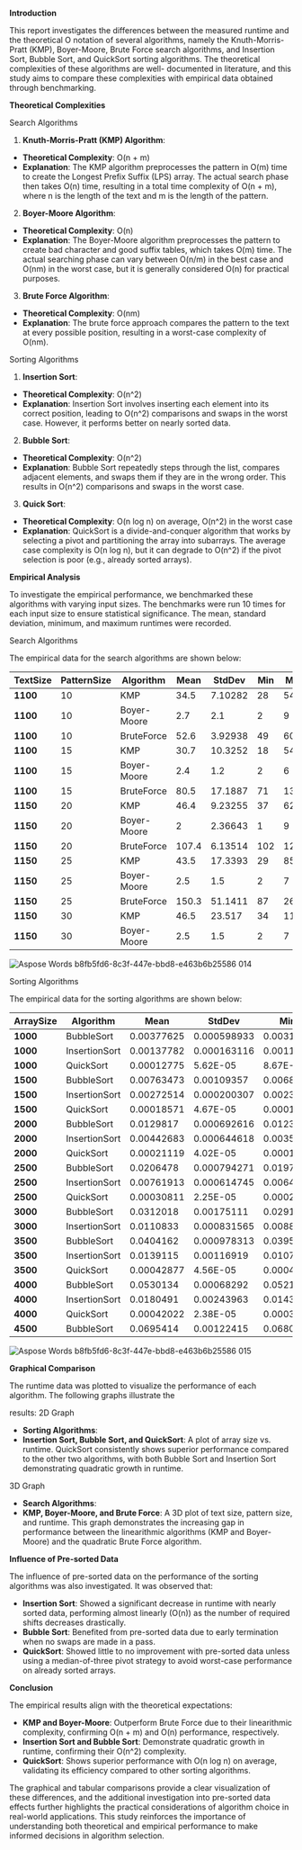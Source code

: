 
<a name="_page1_x39.00_y730.00"></a>**Introduction** 

This report investigates the differences between the measured runtime and the theoretical O notation of several algorithms, namely the Knuth-Morris-Pratt (KMP), Boyer-Moore, Brute Force search algorithms, and Insertion Sort, Bubble Sort, and QuickSort sorting algorithms. The theoretical complexities of these algorithms are well- documented in literature, and this study aims to compare these complexities with empirical data obtained through benchmarking. 

<a name="_page2_x29.00_y184.00"></a>**Theoretical Complexities** 

<a name="_page2_x29.00_y207.00"></a>Search Algorithms 

1. **Knuth-Morris-Pratt (KMP) Algorithm**: 
- **Theoretical Complexity**: O(n + m) 
- **Explanation**: The KMP algorithm preprocesses the pattern in O(m) time to create the Longest Prefix Suffix (LPS) array. The actual search phase then takes O(n) time, resulting in a total time complexity of O(n + m), where n is the length of the text and m is the length of the pattern. 
2. **Boyer-Moore Algorithm**: 
- **Theoretical Complexity**: O(n) 
- **Explanation**: The Boyer-Moore algorithm preprocesses the pattern to create bad character and good suffix tables, which takes O(m) time. The actual searching phase can vary between O(n/m) in the best case and O(nm) in the worst case, but it is generally considered O(n) for practical purposes. 
3. **Brute Force Algorithm**: 
- **Theoretical Complexity**: O(nm) 
- **Explanation**: The brute force approach compares the pattern to the text at every possible position, resulting in a worst-case complexity of O(nm). 

<a name="_page2_x29.00_y472.00"></a>Sorting Algorithms 

1. **Insertion Sort**: 
- **Theoretical Complexity**: O(n^2) 
- **Explanation**: Insertion Sort involves inserting each element into its correct position, leading to O(n^2) comparisons and swaps in the worst case. However, it performs better on nearly sorted data. 
2. **Bubble Sort**: 
- **Theoretical Complexity**: O(n^2) 
- **Explanation**: Bubble Sort repeatedly steps through the list, compares adjacent elements, and swaps them if they are in the wrong order. This results in O(n^2) comparisons and swaps in the worst case. 
3. **Quick Sort**: 
- **Theoretical Complexity**: O(n log n) on average, O(n^2) in the worst case 
- **Explanation**: QuickSort is a divide-and-conquer algorithm that works by selecting a pivot and partitioning the array into subarrays. The average case complexity is O(n log n), but it can degrade to O(n^2) if the pivot selection is poor (e.g., already sorted arrays). 

<a name="_page3_x29.00_y59.00"></a>**Empirical Analysis** 

To investigate the empirical performance, we benchmarked these algorithms with varying input sizes. The benchmarks were run 10 times for each input size to ensure statistical significance. The mean, standard deviation, minimum, and maximum runtimes were recorded. 

<a name="_page3_x29.00_y152.00"></a>Search Algorithms 

The empirical data for the search algorithms are shown below: 



|**TextSize** |**PatternSize** |**Algorithm** |**Mean** |**StdDev** |**Min** |**Max** |
| - | - | - | - | - | - | - |
|**1100** |10 |KMP |34\.5 |7\.10282 |28 |54 |
|**1100** |10 |Boyer-Moore |2\.7 |2\.1 |2 |9 |
|**1100** |10 |BruteForce |52\.6 |3\.92938 |49 |60s |
|**1100** |15 |KMP |30\.7 |10\.3252 |18 |54 |
|**1100** |15 |Boyer-Moore |2\.4 |1\.2 |2 |6 |
|**1100** |15 |BruteForce |80\.5 |17\.1887 |71 |130s |
|**1150** |20 |KMP |46\.4 |9\.23255 |37 |62 |
|**1150** |20 |Boyer-Moore |2 |2\.36643 |1 |9 |
|**1150** |20 |BruteForce |107\.4 |6\.13514 |102 |123s |
|**1150** |25 |KMP |43\.5 |17\.3393 |29 |85 |
|**1150** |25 |Boyer-Moore |2\.5 |1\.5 |2 |7 |
|**1150** |25 |BruteForce |150\.3 |51\.1411 |87 |261s |
|**1150** |30 |KMP |46\.5 |23\.517 |34 |116 |
|**1150** |30 |Boyer-Moore |2\.5 |1\.5 |2 |7 |

![Aspose Words b8fb5fd6-8c3f-447e-bbd8-e463b6b25586 014](https://github.com/OmrFarook/Algorithm-Project/assets/100935109/65ffd0d0-1d9b-462b-ba2a-c7b0a42f7d00)


<a name="_page5_x29.00_y33.00"></a>Sorting Algorithms 

The empirical data for the sorting algorithms are shown below: 



|**ArraySize** |**Algorithm** |**Mean** |**StdDev** |**Min** |**Max** |
| - | - | - | - | - | - |
|**1000** |BubbleSort |0\.00377625 |0\.000598933 |0\.0031073 |0\.0049927 |
|**1000** |InsertionSort |0\.00137782 |0\.000163116 |0\.001166 |0\.0016906 |
|**1000** |QuickSort |0\.00012775 |5\.62E-05 |8\.67E-05 |0\.0002738 |
|**1500** |BubbleSort |0\.00763473 |0\.00109357 |0\.0068664 |0\.0101014 |
|**1500** |InsertionSort |0\.00272514 |0\.000200307 |0\.0023216 |0\.0030485 |
|**1500** |QuickSort |0\.00018571 |4\.67E-05 |0\.0001599 |0\.0003167 |
|**2000** |BubbleSort |0\.0129817 |0\.000692616 |0\.0123898 |0\.0148114 |
|**2000** |InsertionSort |0\.00442683 |0\.000644618 |0\.0035719 |0\.0055309 |
|**2000** |QuickSort |0\.00021119 |4\.02E-05 |0\.000188 |0\.000325 |
|**2500** |BubbleSort |0\.0206478 |0\.000794271 |0\.0197393 |0\.0223386 |
|**2500** |InsertionSort |0\.00761913 |0\.000614745 |0\.0064341 |0\.0091208 |
|**2500** |QuickSort |0\.00030811 |2\.25E-05 |0\.0002792 |0\.0003611 |
|**3000** |BubbleSort |0\.0312018 |0\.00175111 |0\.0291018 |0\.0342142 |
|**3000** |InsertionSort |0\.0110833 |0\.000831565 |0\.0088696 |0\.0118391 |
|**3500** |BubbleSort |0\.0404162 |0\.000978313 |0\.0395484 |0\.0427717 |
|**3500** |InsertionSort |0\.0139115 |0\.00116919 |0\.0107862 |0\.0157416 |
|**3500** |QuickSort |0\.00042877 |4\.56E-05 |0\.0004046 |0\.0005513 |
|**4000** |BubbleSort |0\.0530134 |0\.00068292 |0\.052156 |0\.0541428 |
|**4000** |InsertionSort |0\.0180491 |0\.00243963 |0\.014309 |0\.0231537 |
|**4000** |QuickSort |0\.00042022 |2\.38E-05 |0\.0003956 |0\.0004573 |
|**4500** |BubbleSort |0\.0695414 |0\.00122415 |0\.0680274 |0\.0718354 |

![Aspose Words b8fb5fd6-8c3f-447e-bbd8-e463b6b25586 015](https://github.com/OmrFarook/Algorithm-Project/assets/100935109/44e85998-7bbd-4d7c-b37a-6a59688bb83f)


<a name="_page6_x29.00_y396.00"></a>**Graphical Comparison** 

The runtime data was plotted to visualize the performance of each algorithm. The following graphs illustrate the 

results: <a name="_page6_x29.00_y475.00"></a>2D Graph 

- **Sorting Algorithms**: 
- **Insertion Sort, Bubble Sort, and QuickSort**: A plot of array size vs. runtime. QuickSort consistently shows superior performance compared to the other two algorithms, with both Bubble Sort and Insertion Sort demonstrating quadratic growth in runtime. 

<a name="_page6_x29.00_y571.00"></a>3D Graph 

- **Search Algorithms**: 
- **KMP, Boyer-Moore, and Brute Force**: A 3D plot of text size, pattern size, and runtime. This graph demonstrates the increasing gap in performance between the linearithmic algorithms (KMP and Boyer- Moore) and the quadratic Brute Force algorithm. 

<a name="_page7_x29.00_y33.00"></a>**Influence of Pre-sorted Data** 

The influence of pre-sorted data on the performance of the sorting algorithms was also investigated. It was observed that: 

- **Insertion Sort**: Showed a significant decrease in runtime with nearly sorted data, performing almost linearly (O(n)) as the number of required shifts decreases drastically. 
- **Bubble Sort**: Benefited from pre-sorted data due to early termination when no swaps are made in a pass. 
- **QuickSort**: Showed little to no improvement with pre-sorted data unless using a median-of-three pivot strategy to avoid worst-case performance on already sorted arrays. 

<a name="_page7_x29.00_y215.00"></a>**Conclusion** 

The empirical results align with the theoretical expectations: 

- **KMP and Boyer-Moore**: Outperform Brute Force due to their linearithmic complexity, confirming O(n + m) and O(n) performance, respectively. 
- **Insertion Sort and Bubble Sort**: Demonstrate quadratic growth in runtime, confirming their O(n^2) complexity. 
- **QuickSort**: Shows superior performance with O(n log n) on average, validating its efficiency compared to other sorting algorithms. 

The graphical and tabular comparisons provide a clear visualization of these differences, and the additional investigation into pre-sorted data effects further highlights the practical considerations of algorithm choice in real-world applications. This study reinforces the importance of understanding both theoretical and empirical performance to make informed decisions in algorithm selection. 
